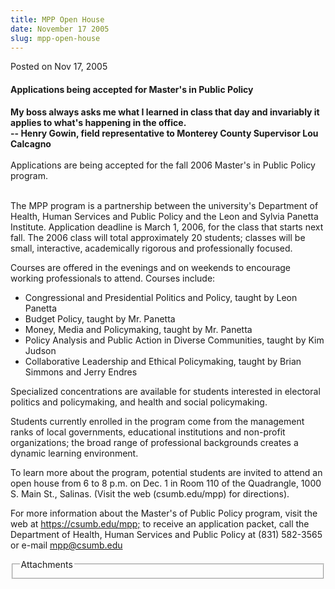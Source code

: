 ```yaml
---
title: MPP Open House
date: November 17 2005
slug: mpp-open-house
---
```


  



<span class="date">Posted on Nov 17, 2005    </span>
<h4>Applications being accepted for Master&apos;s in Public Policy</h4>
<p><strong>My boss always asks me what I learned in class that day
and invariably it applies to what&apos;s happening in the
office.<br/></strong><strong>-- Henry Gowin, field representative
to Monterey County Supervisor Lou Calcagno</strong><br>
<br>
Applications are being accepted for the fall 2006 Master&apos;s in
Public Policy program.</br></br></p>
<p>The MPP program is a partnership between the university&apos;s
Department of Health, Human Services and Public Policy and the Leon
and Sylvia Panetta Institute. Application deadline is March 1,
2006, for the class that starts next fall. The 2006 class will
total approximately 20 students; classes will be small,
interactive, academically rigorous and professionally focused.</p>
<p>Courses are offered in the evenings and on weekends to encourage
working professionals to attend. Courses include:</p>
<ul>
<li>Congressional and Presidential Politics and Policy, taught by
Leon Panetta</li>
<li>Budget Policy, taught by Mr. Panetta</li>
<li>Money, Media and Policymaking, taught by Mr. Panetta</li>
<li>Policy Analysis and Public Action in Diverse Communities,
taught by Kim Judson</li>
<li>Collaborative Leadership and Ethical Policymaking, taught by
Brian Simmons and Jerry Endres</li>
</ul>
<p>Specialized concentrations are available for students interested
in electoral politics and policymaking, and health and social
policymaking.</p>
<p>Students currently enrolled in the program come from the
management ranks of local governments, educational institutions and
non-profit organizations; the broad range of professional
backgrounds creates a dynamic learning environment.</p>
<p>To learn more about the program, potential students are invited
to attend an open house from 6 to 8 p.m. on Dec. 1 in Room 110 of
the Quadrangle, 1000 S. Main St., Salinas. (Visit the web
(csumb.edu/mpp) for directions).</p>
<p>For more information about the Master&apos;s of Public Policy
program, visit the web at <a href="https://csumb.edu/mpp;" title="https://csumb.edu/mpp;">https://csumb.edu/mpp;</a> to receive an
application packet, call the Department of Health, Human Services
and Public Policy at (831) 582-3565 or e-mail <a href="mailto:mpp@csumb.edu">mpp@csumb.edu</a></p>
<fieldset class="fieldgroup group-attachments">
<legend>Attachments</legend>
<div class="field field-type-emvideo field-field-attach-video">
<div class="field-items">
<div class="field-item odd">
<div class="emvideo emvideo-video emvideo-"/>
</div>
</div>
</div>
</fieldset>





 
